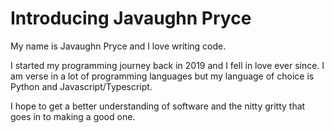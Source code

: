 # Introducing Javaughn Pryce
My name is Javaughn Pryce and I love writing code.

I started my programming journey back in 2019 and I fell in love ever since. I am verse in a lot of programming languages but my language of choice is Python and Javascript/Typescript.

I hope to get a better understanding of software and the nitty gritty that goes in to making a good one.